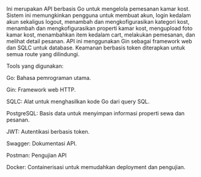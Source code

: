 Ini merupakan API berbasis Go untuk mengelola pemesanan kamar kost. Sistem ini memungkinkan pengguna untuk membuat akun, login kedalam akun sekaligus logout, menambah dan mengkofigurasikan kategori kost, menambah dan mengkofigurasikan properti kamar kost, mengupload foto kamar kost, menambahkan item kedalam cart, melakukan pemesanan, dan melihat detail pesanan.
API ini menggunakan Gin sebagai framework web dan SQLC untuk database. Keamanan berbasis token diterapkan untuk semua route yang dilindungi.

Tools yang digunakan:

Go: Bahasa pemrograman utama.

Gin: Framework web HTTP.

SQLC: Alat untuk menghasilkan kode Go dari query SQL.

PostgreSQL: Basis data untuk menyimpan informasi properti sewa dan pesanan.

JWT: Autentikasi berbasis token.

Swagger: Dokumentasi API.

Postman: Pengujian API

Docker: Containerisasi untuk memudahkan deployment dan pengujian.

